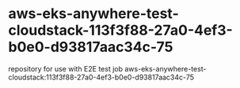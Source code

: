 # aws-eks-anywhere-test-cloudstack-113f3f88-27a0-4ef3-b0e0-d93817aac34c-75
repository for use with E2E test job aws-eks-anywhere-test-cloudstack:113f3f88-27a0-4ef3-b0e0-d93817aac34c-75
